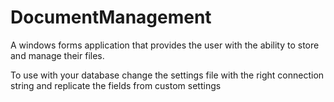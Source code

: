 # DocumentManagement
A windows forms application that provides the user with the ability to store and manage their files.

To use with your database change the settings file with the right connection string and replicate the fields from custom settings
